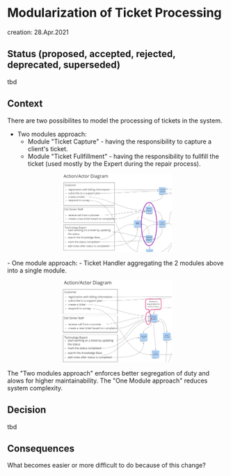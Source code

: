 # Modularization of Ticket Processing
creation: 28.Apr.2021

## Status (proposed, accepted, rejected, deprecated, superseded)
tbd

## Context
There are two possibilites to model the processing of tickets in the system.  
- Two modules approach:  
  - Module "Ticket Capture" - having the responsibility to capture a client's ticket.  
  - Module "Ticket Fullfillment" - having the responsibility to fullfill the ticket (used mostly by the Expert during the repair process).  
<p align="center">
<img width="50%" src="images/ticket-capture-device-repair.png"/>  
</p>
- One module approach:  
  - Ticket Handler aggregating the 2 modules above into a single module.
<p align="center">
<img width="50%" src="images/ticket-handler.png"/>  
</p>
The "Two modules approach" enforces better segregation of duty and alows for higher maintainability.  
The "One Module approach" reduces system complexity.  

## Decision

tbd


## Consequences

What becomes easier or more difficult to do because of this change?
